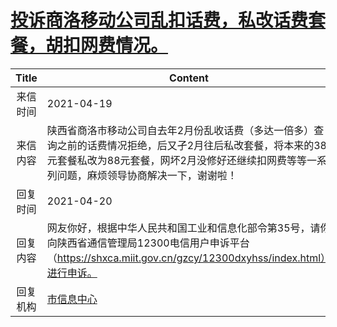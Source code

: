 # <a href="http://www.shangluo.gov.cn/zmhd/ldxxxx.jsp?urltype=leadermail.LeaderMailContentUrl&wbtreeid=1112&leadermailid=7171">投诉商洛移动公司乱扣话费，私改话费套餐，胡扣网费情况。</a>
| Title |                                                     Content                                                     |
|:-----:|-----------------------------------------------------------------------------------------------------------------|
| 来信时间  | 2021-04-19                                                                                                      |
| 来信内容  | 陕西省商洛市移动公司自去年2月份乱收话费（多达一倍多）查询之前的话费情况拒绝，后又孑2月往后私改套餐，将本来的38元套餐私改为88元套餐，网坏2月没修好还继续扣网费等等一系列问题，麻烦领导协商解决一下，谢谢啦！       |
| 回复时间  | 2021-04-20                                                                                                      |
| 回复内容  | 网友你好，根据中华人民共和国工业和信息化部令第35号，请你向陕西省通信管理局12300电信用户申诉平台（https://shxca.miit.gov.cn/gzcy/12300dxyhss/index.html）进行申诉。 |
| 回复机构  | <a href="../../category/agencies/市信息中心.md">市信息中心</a>                                                            |